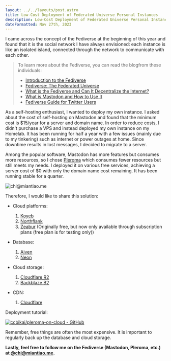 ```yaml
---
layout: ../../layouts/post.astro
title: Low-Cost Deployment of Federated Universe Personal Instances
description: Low-Cost Deployment of Federated Universe Personal Instances
dateFormatted: Nov 27th, 2023
---
```


I came across the concept of the Fediverse at the beginning of this year and found that it is the social network I have always envisioned: each instance is like an isolated island, connected through the network to communicate with each other.

> To learn more about the Fediverse, you can read the blogfrom these individuals:
>
> - [Introduction to the Fediverse](https://zerovip.vercel.app/zh/59563/)
> - [Fediverse: The Federated Universe](https://wzyboy.im/post/1486.html)
> - [What is the Fediverse and Can It Decentralize the Internet?](https://fermi.ink/posts/2022/11/22/01/)
> - [What is Mastodon and How to Use It](https://limboy.me/posts/mastodon/)
> - [Fediverse Guide for Twitter Users](https://wzyboy.im/post/1513.html)

As a self-hosting enthusiast, I wanted to deploy my own instance. I asked about the cost of self-hosting on Mastodon and found that the minimum cost is $15/year for a server and domain name. In order to reduce costs, I didn't purchase a VPS and instead deployed my own instance on my Homelab. It has been running for half a year with a few issues (mainly due to my tinkering) such as internet or power outages at home. Since downtime results in lost messages, I decided to migrate to a server.

Among the popular software, Mastodon has more features but consumes more resources, so I chose [Pleroma](https://pleroma.social/) which consumes fewer resources but still meets my needs. I deployed it on various free services, achieving a server cost of $0 with only the domain name cost remaining. It has been running stable for a quarter.

![chi@miantiao.me](https://static.miantiao.me/share/nNbzS2/miantiao.me_chi.jpg)

Therefore, I would like to share this solution:

- Cloud platforms:
  1. [Koyeb](https://app.koyeb.com/)
  2. [Northflank](https://northflank.com/)
  3. [Zeabur](https://s.mt.ci/WrK7Dc) (Originally free, but now only available through subscription plans (free plan is for testing only))

- Database:
  1. [Aiven](https://s.mt.ci/dgQGhM)
  2. [Neon](https://neon.tech/)

- Cloud storage:
  1. [Cloudflare R2](https://www.cloudflare.com/zh-cn/developer-platform/r2/)
  2. [Backblaze B2](https://www.backblaze.com/)

- CDN:
  1. [Cloudflare](https://www.cloudflare.com/)

Deployment tutorial:

[![ccbikai/pleroma-on-cloud - GitHub](https://github.html.zone/ccbikai/pleroma-on-cloud)](https://github.com/ccbikai/pleroma-on-cloud)

Remember, free things are often the most expensive. It is important to regularly back up the database and cloud storage.

**Lastly, feel free to follow me on the Fediverse (Mastodon, Pleroma, etc.) at [@chi@miantiao.me](https://miantiao.me/@chi).**
